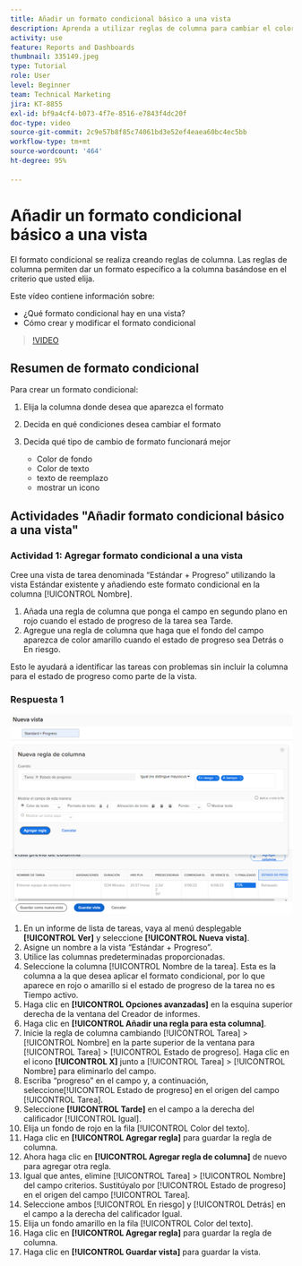 ```yaml
---
title: Añadir un formato condicional básico a una vista
description: Aprenda a utilizar reglas de columna para cambiar el color del texto, el formato y los colores de fondo en un informe o una vista, según los criterios que haya establecido.
activity: use
feature: Reports and Dashboards
thumbnail: 335149.jpeg
type: Tutorial
role: User
level: Beginner
team: Technical Marketing
jira: KT-8855
exl-id: bf9a4cf4-b073-4f7e-8516-e7843f4dc20f
doc-type: video
source-git-commit: 2c9e57b8f85c74061bd3e52ef4eaea60bc4ec5bb
workflow-type: tm+mt
source-wordcount: '464'
ht-degree: 95%

---
```


# Añadir un formato condicional básico a una vista

El formato condicional se realiza creando reglas de columna. Las reglas de columna permiten dar un formato específico a la columna basándose en el criterio que usted elija.

Este vídeo contiene información sobre:

* ¿Qué formato condicional hay en una vista?
* Cómo crear y modificar el formato condicional

>[!VIDEO](https://video.tv.adobe.com/v/335149/?quality=12&learn=on)


## Resumen de formato condicional

Para crear un formato condicional:

1. Elija la columna donde desea que aparezca el formato
1. Decida en qué condiciones desea cambiar el formato
1. Decida qué tipo de cambio de formato funcionará mejor

   * Color de fondo
   * Color de texto
   * texto de reemplazo
   * mostrar un icono

## Actividades &quot;Añadir formato condicional básico a una vista&quot;

### Actividad 1: Agregar formato condicional a una vista

Cree una vista de tarea denominada “Estándar + Progreso” utilizando la vista Estándar existente y añadiendo este formato condicional en la columna [!UICONTROL Nombre].

1. Añada una regla de columna que ponga el campo en segundo plano en rojo cuando el estado de progreso de la tarea sea Tarde.
1. Agregue una regla de columna que haga que el fondo del campo aparezca de color amarillo cuando el estado de progreso sea Detrás o En riesgo.

Esto le ayudará a identificar las tareas con problemas sin incluir la columna para el estado de progreso como parte de la vista.

### Respuesta 1

![Imagen de la pantalla para crear una nueva regla de columna](assets/conditional-formatting-exercise.png)

1. En un informe de lista de tareas, vaya al menú desplegable **[!UICONTROL Ver]** y seleccione **[!UICONTROL Nueva vista]**.
1. Asigne un nombre a la vista “Estándar + Progreso”.
1. Utilice las columnas predeterminadas proporcionadas.
1. Seleccione la columna [!UICONTROL Nombre de la tarea]. Esta es la columna a la que desea aplicar el formato condicional, por lo que aparece en rojo o amarillo si el estado de progreso de la tarea no es Tiempo activo.
1. Haga clic en **[!UICONTROL Opciones avanzadas]** en la esquina superior derecha de la ventana del Creador de informes.
1. Haga clic en **[!UICONTROL Añadir una regla para esta columna]**.
1. Inicie la regla de columna cambiando [!UICONTROL Tarea] > [!UICONTROL Nombre] en la parte superior de la ventana para [!UICONTROL Tarea] > [!UICONTROL Estado de progreso]. Haga clic en el icono **[!UICONTROL X]** junto a [!UICONTROL Tarea] > [!UICONTROL Nombre] para eliminarlo del campo.
1. Escriba “progreso” en el campo y, a continuación, seleccione[!UICONTROL  Estado de progreso] en el origen del campo [!UICONTROL Tarea].
1. Seleccione **[!UICONTROL Tarde]** en el campo a la derecha del calificador [!UICONTROL Igual].
1. Elija un fondo de rojo en la fila [!UICONTROL Color del texto].
1. Haga clic en **[!UICONTROL Agregar regla]** para guardar la regla de columna.
1. Ahora haga clic en **[!UICONTROL Agregar regla de columna]** de nuevo para agregar otra regla.
1. Igual que antes, elimine [!UICONTROL Tarea] > [!UICONTROL Nombre] del campo criterios. Sustitúyalo por [!UICONTROL Estado de progreso] en el origen del campo [!UICONTROL Tarea].
1. Seleccione ambos [!UICONTROL En riesgo] y [!UICONTROL Detrás] en el campo a la derecha del calificador Igual.
1. Elija un fondo amarillo en la fila [!UICONTROL Color del texto].
1. Haga clic en **[!UICONTROL Agregar regla]** para guardar la regla de columna.
1. Haga clic en **[!UICONTROL Guardar vista]** para guardar la vista.
